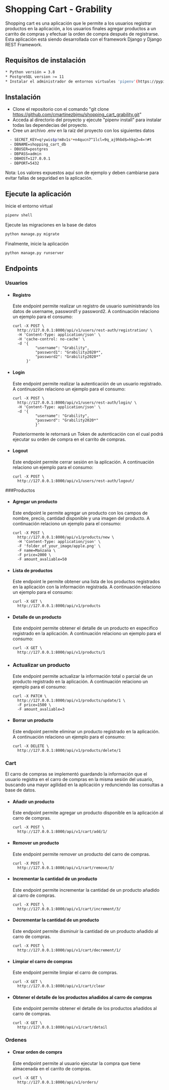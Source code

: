 # Shopping Cart - Grability



Shopping cart es una aplicación que le permite a los usuarios registrar productos en la aplicación, a los usuarios finales agregar productos a un carrito de compras y efectuar la orden de compra después de registrarse. Esta aplicación está siendo desarrollada con el framework Django y Django REST Framework.

## Requisitos de instalación

```bash
* Python versión = 3.8
* PostgreSQL version >= 11
* Instalar el administrador de entornos virtuales 'pipenv'(https://pypi.org/project/pipenv/) 
```

## Instalación

- Clone el repositorio con el comando "git clone https://github.com/cmartinezbjmu/shopping_cart_grability.git"
- Acceda al directorio del proyecto y ejecute "pipenv install" para instalar todas las dependecias del proyecto.
- Cree un archivo .env en la raíz del proyecto con los siguientes datos

```bash
  - SECRET_KEY=q!ywis$p!m8v1s*+n4qucn7^1lcl=9q_aj9hbd$=hkg2=4=!#t
  - DBNAME=shopping_cart_db
  - DBUSER=postgres
  - DBPASS=admin
  - DBHOST=127.0.0.1
  - DBPORT=5432
```

Nota: Los valores expuestos aquí son de ejemplo y deben cambiarse para evitar fallas de seguridad en la aplicación.

## Ejecute la aplicación

Inicie el entorno virtual

```bash
pipenv shell
```

Ejecute las migraciones en la base de datos

```bash
python manage.py migrate
```

Finalmente, inicie la aplicación

```bash
python manage.py runserver
```



## Endpoints

### Usuarios

- #### Registro

  Este endpoint permite realizar un registro de usuario suministrando los datos de username, password1 y password2. A continuación relaciono un ejemplo para el consumo:

  ```
  curl -X POST \
    http://127.0.0.1:8000/api/v1/users/rest-auth/registration/ \
    -H 'Content-Type: application/json' \
    -H 'cache-control: no-cache' \
    -d '{
            "username": "Grability",
            "password1": "Grability2020*",
            "password2": "Grability2020*"
        }'
  ```

- #### Login

  Este endpoint permite realizar la autenticación de un usuario registrado. A continuación relaciono un ejemplo para el consumo:

  ```
  curl -X POST \
    http://127.0.0.1:8000/api/v1/users/rest-auth/login/ \
    -H 'Content-Type: application/json' \
    -d '{
            "username": "Grability",
            "password": "Grability2020*"
  			}'
  ```

  Posteriormente le retornará un Token de autenticación con el cual podrá ejecutar su orden de compra en el carrito de compras.

- #### Logout

  Este endpoint permite cerrar sesión en la aplicación. A continuación relaciono un ejemplo para el consumo:

  ```
  curl -X POST \
    http://127.0.0.1:8000/api/v1/users/rest-auth/logout/
  ```

###Productos

- #### Agregar un producto

  Este endpoint le permite agregar un producto con los campos de nombre, precio, cantidad disponible y una imagen del producto. A continuación relaciono un ejemplo para el consumo:

  ```
  curl -X POST \
    http://127.0.0.1:8000/api/v1/products/new \
    -H 'Content-Type: application/json' \
    -F 'folder_of_your_image/apple.png' \
    -F name=Manzana \
    -F price=2000 \
    -F amount_avaliable=50
  ```

- #### Lista de productos

  Este endpoint le permite obtener una lista de los productos registrados en la aplicación con la información registrada. A continuación relaciono un ejemplo para el consumo:

  ```
  curl -X GET \
    http://127.0.0.1:8000/api/v1/products
  ```

- #### Detalle de un producto

  Este endpoint permite obtener el detalle de un producto en especifico registrado en la aplicación. A continuación relaciono un ejemplo para el consumo:

  ```
  curl -X GET \
    http://127.0.0.1:8000/api/v1/products/1
  ```

- ### Actualizar un producto

  Este endpoint permite actualizar la información total o parcial de un producto registrado en la aplicación. A continuación relaciono un ejemplo para el consumo:

  ```
  curl -X PATCH \
    http://127.0.0.1:8000/api/v1/products/update/1 \
    -F price=1500 \
    -F amount_avaliable=3
  ```

- #### Borrar un producto

  Este endpoint permite eliminar un producto registrado en la aplicación. A continuación relaciono un ejemplo para el consumo:

  ```
  curl -X DELETE \
    http://127.0.0.1:8000/api/v1/products/delete/1 
  ```

### Cart

El carro de compras se implementó guardando la información que el usuario registra en el carro de compras en la misma sesión del usuario, buscando una mayor agilidad en la aplicación y redunciendo las consultas a base de datos. 

- #### Añadir un producto

  Este endpoint permite agregar un producto disponible en la aplicación al carro de compras.

  ```
  curl -X POST \
    http://127.0.0.1:8000/api/v1/cart/add/1/
  ```

- #### Remover un producto

  Este endpoint permite remover un producto del carro de compras.

  ```
  curl -X POST \
    http://127.0.0.1:8000/api/v1/cart/remove/3/
  ```

- #### Incrementar la cantidad de un producto

  Este endpoint permite incrementar la cantidad de un producto añadido al carro de compras.

  ```
  curl -X POST \
    http://127.0.0.1:8000/api/v1/cart/increment/3/
  ```

- #### Decrementar la cantidad de un producto

  Este endpoint permite disminuir la cantidad de un producto añadido al carro de compras.

  ```
  curl -X POST \
    http://127.0.0.1:8000/api/v1/cart/decrement/1/
  ```

- #### Limpiar el carro de compras

  Este endpoint permite limpiar el carro de compras.

  ```
  curl -X GET \
    http://127.0.0.1:8000/api/v1/cart/clear
  ```

- #### Obtener el detalle de los productos añadidos al carro de compras

  Este endpoint permite obtener el detalle de los productos añadidos al carro de compras.

  ```
  curl -X GET \
    http://127.0.0.1:8000/api/v1/cart/detail
  ```

### Ordenes

- #### Crear orden de compra

  Este endpoint permite al usuario ejecutar la compra que tiene almacenada en el carrito de compras.

  ```
  curl -X GET \
    http://127.0.0.1:8000/api/v1/orders/
  ```

